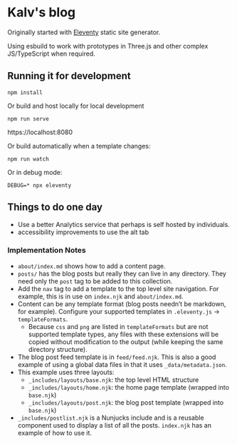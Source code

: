 # Kalv's blog

Originally started with [Eleventy](https://github.com/11ty/eleventy) static site generator.

Using esbuild to work with prototypes in Three.js and other complex JS/TypeScript when required.

## Running it for development

```
npm install
```

Or build and host locally for local development
```
npm run serve
```

https://localhost:8080

Or build automatically when a template changes:
```
npm run watch
```

Or in debug mode:
```
DEBUG=* npx eleventy
```

## Things to do one day

- Use a better Analytics service that perhaps is self hosted by individuals.
- accessibility improvements to use the alt tab

### Implementation Notes

* `about/index.md` shows how to add a content page.
* `posts/` has the blog posts but really they can live in any directory. They need only the `post` tag to be added to this collection.
* Add the `nav` tag to add a template to the top level site navigation. For example, this is in use on `index.njk` and `about/index.md`.
* Content can be any template format (blog posts needn’t be markdown, for example). Configure your supported templates in `.eleventy.js` -> `templateFormats`.
	* Because `css` and `png` are listed in `templateFormats` but are not supported template types, any files with these extensions will be copied without modification to the output (while keeping the same directory structure).
* The blog post feed template is in `feed/feed.njk`. This is also a good example of using a global data files in that it uses `_data/metadata.json`.
* This example uses three layouts:
  * `_includes/layouts/base.njk`: the top level HTML structure
  * `_includes/layouts/home.njk`: the home page template (wrapped into `base.njk`)
  * `_includes/layouts/post.njk`: the blog post template (wrapped into `base.njk`)
* `_includes/postlist.njk` is a Nunjucks include and is a reusable component used to display a list of all the posts. `index.njk` has an example of how to use it.
